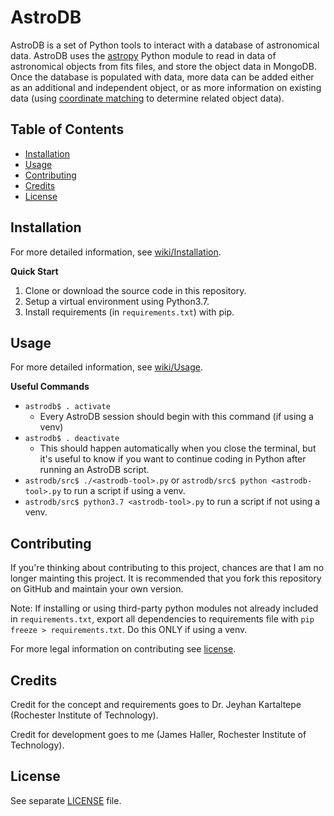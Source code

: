 # AstroDB

AstroDB is a set of Python tools to interact with a database of astronomical data.
AstroDB uses the [astropy](http://www.astropy.org) Python module to read in data of astronomical objects from fits files, and store the object data in MongoDB.
Once the database is populated with data, more data can be added either as an additional and independent object, or as more information on existing data (using [coordinate matching](http://docs.astropy.org/en/stable/coordinates/) to determine related object data).


## Table of Contents

* [Installation](#installation)
* [Usage](#usage)
* [Contributing](#contributing)
* [Credits](#credits)
* [License](#license)

## Installation

For more detailed information, see [wiki/Installation](wiki/Installation).

**Quick Start**

1. Clone or download the source code in this repository.
1. Setup a virtual environment using Python3.7.
1. Install requirements (in `requirements.txt`) with pip.

## Usage

For more detailed information, see [wiki/Usage](/wiki/Usage).

**Useful Commands**

* `astrodb$ . activate`
  * Every AstroDB session should begin with this command (if using a venv)
* `astrodb$ . deactivate`
  * This should happen automatically when you close the terminal, but it's useful to know if you want to continue coding in Python after running an AstroDB script.
* `astrodb/src$ ./<astrodb-tool>.py` or `astrodb/src$ python <astrodb-tool>.py` to run a script if using a venv.
* `astrodb/src$ python3.7 <astrodb-tool>.py` to run a script if not using a venv.


## Contributing

If you're thinking about contributing to this project, chances are that I am no longer mainting this project.
It is recommended that you fork this repository on GitHub and maintain your own version.

Note: If installing or using third-party python modules not already included in `requirements.txt`, export all dependencies to requirements file with `pip freeze > requirements.txt`. Do this ONLY if using a venv.

For more legal information on contributing see [license](#license).


## Credits

Credit for the concept and requirements goes to Dr. Jeyhan Kartaltepe (Rochester Institute of Technology).

Credit for development goes to me (James Haller, Rochester Institute of Technology).


## License

See separate [LICENSE](/LICENSE) file.

